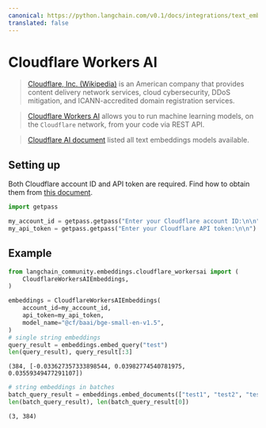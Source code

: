 ```yaml
---
canonical: https://python.langchain.com/v0.1/docs/integrations/text_embedding/cloudflare_workersai
translated: false
---
```


# Cloudflare Workers AI

>[Cloudflare, Inc. (Wikipedia)](https://en.wikipedia.org/wiki/Cloudflare) is an American company that provides content delivery network services, cloud cybersecurity, DDoS mitigation, and ICANN-accredited domain registration services.

>[Cloudflare Workers AI](https://developers.cloudflare.com/workers-ai/) allows you to run machine learning models, on the `Cloudflare` network, from your code via REST API.

>[Cloudflare AI document](https://developers.cloudflare.com/workers-ai/models/text-embeddings/) listed all text embeddings models available.

## Setting up

Both Cloudflare account ID and API token are required. Find how to obtain them from [this document](https://developers.cloudflare.com/workers-ai/get-started/rest-api/).

```python
import getpass

my_account_id = getpass.getpass("Enter your Cloudflare account ID:\n\n")
my_api_token = getpass.getpass("Enter your Cloudflare API token:\n\n")
```

## Example

```python
from langchain_community.embeddings.cloudflare_workersai import (
    CloudflareWorkersAIEmbeddings,
)
```

```python
embeddings = CloudflareWorkersAIEmbeddings(
    account_id=my_account_id,
    api_token=my_api_token,
    model_name="@cf/baai/bge-small-en-v1.5",
)
# single string embeddings
query_result = embeddings.embed_query("test")
len(query_result), query_result[:3]
```

```output
(384, [-0.033627357333898544, 0.03982774540781975, 0.03559349477291107])
```

```python
# string embeddings in batches
batch_query_result = embeddings.embed_documents(["test1", "test2", "test3"])
len(batch_query_result), len(batch_query_result[0])
```

```output
(3, 384)
```